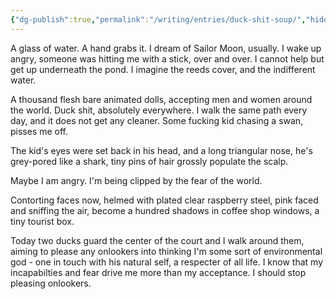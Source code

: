 ```yaml
---
{"dg-publish":true,"permalink":"/writing/entries/duck-shit-soup/","hide":true,"dgEnableSearch":"false"}
---
```


A glass of water.  A hand grabs it. I dream of Sailor Moon, usually. I wake up angry, someone was hitting me with a stick, over and over. I cannot help but get up underneath the pond. I imagine the reeds cover, and the indifferent water.

A thousand flesh bare animated dolls, accepting men and women around the world. Duck shit, absolutely everywhere. I walk the same path every day, and it does not get any cleaner. Some fucking kid chasing a swan, pisses me off. 

The kid's eyes were set back in his head, and a long triangular nose, he's grey-pored like a shark, tiny pins of hair grossly populate the scalp. 

Maybe I am angry. I'm being clipped by the fear of the world. 

Contorting faces now, helmed with plated clear raspberry steel, pink faced and sniffing the air, become a hundred shadows in coffee shop windows, a tiny tourist box. 

Today two ducks guard the center of the court and I walk around them, aiming to please any onlookers into thinking I'm some sort of environmental god - one in touch with his natural self, a respecter of all life. I know that my incapabilties and fear drive me more than my acceptance. I should stop pleasing onlookers.


